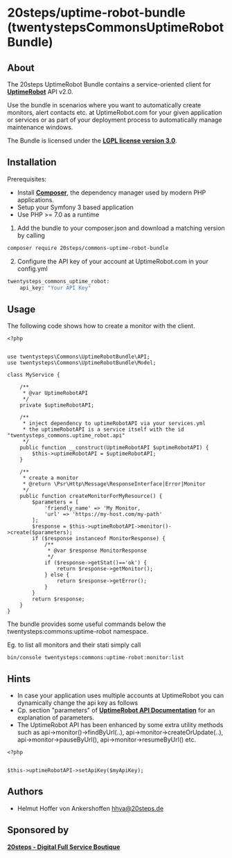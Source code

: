 # 20steps/uptime-robot-bundle (twentystepsCommonsUptimeRobotBundle)

About
-----

The 20steps UptimeRobot Bundle contains a service-oriented client for [**UptimeRobot**][2] API v2.0.

Use the bundle in scenarios where you want to automatically create monitors, alert contacts etc. at UptimeRobot.com for your given application or services or as part of your deployment process to automatically manage maintenance windows.

The Bundle is licensed under the [**LGPL license version 3.0**][4].

Installation
------------

Prerequisites: 
* Install [**Composer**][1], the dependency manager used by modern PHP applications.
* Setup your Symfony 3 based application
* Use PHP >= 7.0 as a runtime

1. Add the bundle to your composer.json and download a matching version by calling

```bash
composer require 20steps/commons-uptime-robot-bundle
```

2. Configure the API key of your account at UptimeRobot.com in your config.yml
```bash
twentysteps_commons_uptime_robot:
    api_key: "Your API Key"
```


Usage
-----

The following code shows how to create a monitor with the client.

```
<?php
    

use twentysteps\Commons\UptimeRobotBundle\API;
use twentysteps\Commons\UptimeRobotBundle\Model;
    
class MyService {
    
    /**
     * @var UptimeRobotAPI
     */
    private $uptimeRobotAPI;
	    
    /**
     * inject dependency to uptimeRobotAPI via your services.yml
     * the uptimeRobotAPI is a service itself with the id "twentysteps_commons.uptime_robot.api"
     */
    public function __construct(UptimeRobotAPI $uptimeRobotAPI) {
        $this->uptimeRobotAPI = $uptimeRobotAPI;
    }
    
    /**
     * create a monitor
     * @return \Psr\Http\Message\ResponseInterface|Error|Monitor
     */
    public function createMonitorForMyResource() {
        $parameters = [
            'friendly_name' => 'My Monitor,
            'url' => 'https://my-host.com/my-path'
        ];
        $response = $this->uptimeRobotAPI->monitor()->create($parameters);
        if ($response instanceof MonitorResponse) {
            /**
             * @var $response MonitorResponse
             */
            if ($response->getStat()=='ok') {
                return $response->getMonitor();
            } else {
                return $response->getError();
            }
        }
        return $response;
    }
}
```

The bundle provides some useful commands below the twentysteps:commons:uptime-robot namespace.

Eg. to list all monitors and their stati simply call

```
bin/console twentysteps:commons:uptime-robot:monitor:list
```

Hints
-----

* In case your application uses multiple accounts at UptimeRobot you can dynamically change
the api key as follows
* Cp. section "parameters" of [**UptimeRobot API Documentation**][7] for an explanation of parameters.
* The UptimeRobot API has been enhanced by some extra utility methods such as api->monitor()->findByUrl(..), api->monitor->createOrUpdate(..), api->monitor->pauseByUrl(), api->monitor->resumeByUrl() etc.

```
<?php
    

$this->uptimeRobotAPI->setApiKey($myApiKey);

```

Authors
-------

* Helmut Hoffer von Ankershoffen <hhva@20steps.de>

Sponsored by
------------

[**20steps - Digital Full Service Boutique**][3]

[1]:  https://getcomposer.org/
[2]:  https://uptimerobot.com/
[3]:  https://20steps.de
[4]:  http://www.gnu.org/licenses/lgpl-3.0.html
[5]:  https://github.com/janephp/openapi
[6]:  https://swagger.io/specification/
[7]:  https://uptimerobot.com/api
